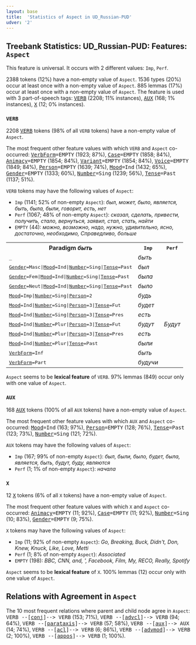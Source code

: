 ```yaml
---
layout: base
title:  'Statistics of Aspect in UD_Russian-PUD'
udver: '2'
---
```


## Treebank Statistics: UD_Russian-PUD: Features: `Aspect`

This feature is universal.
It occurs with 2 different values: `Imp`, `Perf`.

2388 tokens (12%) have a non-empty value of `Aspect`.
1536 types (20%) occur at least once with a non-empty value of `Aspect`.
885 lemmas (17%) occur at least once with a non-empty value of `Aspect`.
The feature is used with 3 part-of-speech tags: <tt><a href="ru_pud-pos-VERB.html">VERB</a></tt> (2208; 11% instances), <tt><a href="ru_pud-pos-AUX.html">AUX</a></tt> (168; 1% instances), <tt><a href="ru_pud-pos-X.html">X</a></tt> (12; 0% instances).

### `VERB`

2208 <tt><a href="ru_pud-pos-VERB.html">VERB</a></tt> tokens (98% of all `VERB` tokens) have a non-empty value of `Aspect`.

The most frequent other feature values with which `VERB` and `Aspect` co-occurred: <tt><a href="ru_pud-feat-VerbForm.html">VerbForm</a></tt><tt>=EMPTY</tt> (1923; 87%), <tt><a href="ru_pud-feat-Case.html">Case</a></tt><tt>=EMPTY</tt> (1858; 84%), <tt><a href="ru_pud-feat-Animacy.html">Animacy</a></tt><tt>=EMPTY</tt> (1854; 84%), <tt><a href="ru_pud-feat-Variant.html">Variant</a></tt><tt>=EMPTY</tt> (1854; 84%), <tt><a href="ru_pud-feat-Voice.html">Voice</a></tt><tt>=EMPTY</tt> (1849; 84%), <tt><a href="ru_pud-feat-Person.html">Person</a></tt><tt>=EMPTY</tt> (1639; 74%), <tt><a href="ru_pud-feat-Mood.html">Mood</a></tt><tt>=Ind</tt> (1432; 65%), <tt><a href="ru_pud-feat-Gender.html">Gender</a></tt><tt>=EMPTY</tt> (1333; 60%), <tt><a href="ru_pud-feat-Number.html">Number</a></tt><tt>=Sing</tt> (1239; 56%), <tt><a href="ru_pud-feat-Tense.html">Tense</a></tt><tt>=Past</tt> (1137; 51%).

`VERB` tokens may have the following values of `Aspect`:

* `Imp` (1141; 52% of non-empty `Aspect`): <em>был, может, было, является, быть, была, были, говорит, есть, нет</em>
* `Perf` (1067; 48% of non-empty `Aspect`): <em>сказал, сделать, привести, получить, стало, вернуться, заявил, стал, стать, найти</em>
* `EMPTY` (44): <em>можно, возможно, надо, нужно, удивительно, ясно, достаточно, необходимо, Справедливо, больше</em>

<table>
  <tr><th>Paradigm <i>быть</i></th><th><tt>Imp</tt></th><th><tt>Perf</tt></th></tr>
  <tr><td><tt>_</tt></td><td><em>быть</em></td><td></td></tr>
  <tr><td><tt><tt><a href="ru_pud-feat-Gender.html">Gender</a></tt><tt>=Masc</tt>|<tt><a href="ru_pud-feat-Mood.html">Mood</a></tt><tt>=Ind</tt>|<tt><a href="ru_pud-feat-Number.html">Number</a></tt><tt>=Sing</tt>|<tt><a href="ru_pud-feat-Tense.html">Tense</a></tt><tt>=Past</tt></tt></td><td><em>был</em></td><td></td></tr>
  <tr><td><tt><tt><a href="ru_pud-feat-Gender.html">Gender</a></tt><tt>=Fem</tt>|<tt><a href="ru_pud-feat-Mood.html">Mood</a></tt><tt>=Ind</tt>|<tt><a href="ru_pud-feat-Number.html">Number</a></tt><tt>=Sing</tt>|<tt><a href="ru_pud-feat-Tense.html">Tense</a></tt><tt>=Past</tt></tt></td><td><em>была</em></td><td></td></tr>
  <tr><td><tt><tt><a href="ru_pud-feat-Gender.html">Gender</a></tt><tt>=Neut</tt>|<tt><a href="ru_pud-feat-Mood.html">Mood</a></tt><tt>=Ind</tt>|<tt><a href="ru_pud-feat-Number.html">Number</a></tt><tt>=Sing</tt>|<tt><a href="ru_pud-feat-Tense.html">Tense</a></tt><tt>=Past</tt></tt></td><td><em>было</em></td><td></td></tr>
  <tr><td><tt><tt><a href="ru_pud-feat-Mood.html">Mood</a></tt><tt>=Imp</tt>|<tt><a href="ru_pud-feat-Number.html">Number</a></tt><tt>=Sing</tt>|<tt><a href="ru_pud-feat-Person.html">Person</a></tt><tt>=2</tt></tt></td><td><em>будь</em></td><td></td></tr>
  <tr><td><tt><tt><a href="ru_pud-feat-Mood.html">Mood</a></tt><tt>=Ind</tt>|<tt><a href="ru_pud-feat-Number.html">Number</a></tt><tt>=Sing</tt>|<tt><a href="ru_pud-feat-Person.html">Person</a></tt><tt>=3</tt>|<tt><a href="ru_pud-feat-Tense.html">Tense</a></tt><tt>=Fut</tt></tt></td><td><em>будет</em></td><td></td></tr>
  <tr><td><tt><tt><a href="ru_pud-feat-Mood.html">Mood</a></tt><tt>=Ind</tt>|<tt><a href="ru_pud-feat-Number.html">Number</a></tt><tt>=Sing</tt>|<tt><a href="ru_pud-feat-Person.html">Person</a></tt><tt>=3</tt>|<tt><a href="ru_pud-feat-Tense.html">Tense</a></tt><tt>=Pres</tt></tt></td><td><em>есть</em></td><td></td></tr>
  <tr><td><tt><tt><a href="ru_pud-feat-Mood.html">Mood</a></tt><tt>=Ind</tt>|<tt><a href="ru_pud-feat-Number.html">Number</a></tt><tt>=Plur</tt>|<tt><a href="ru_pud-feat-Person.html">Person</a></tt><tt>=3</tt>|<tt><a href="ru_pud-feat-Tense.html">Tense</a></tt><tt>=Fut</tt></tt></td><td><em>будут</em></td><td><em>Будут</em></td></tr>
  <tr><td><tt><tt><a href="ru_pud-feat-Mood.html">Mood</a></tt><tt>=Ind</tt>|<tt><a href="ru_pud-feat-Number.html">Number</a></tt><tt>=Plur</tt>|<tt><a href="ru_pud-feat-Person.html">Person</a></tt><tt>=3</tt>|<tt><a href="ru_pud-feat-Tense.html">Tense</a></tt><tt>=Pres</tt></tt></td><td><em>есть</em></td><td></td></tr>
  <tr><td><tt><tt><a href="ru_pud-feat-Mood.html">Mood</a></tt><tt>=Ind</tt>|<tt><a href="ru_pud-feat-Number.html">Number</a></tt><tt>=Plur</tt>|<tt><a href="ru_pud-feat-Tense.html">Tense</a></tt><tt>=Past</tt></tt></td><td><em>были</em></td><td></td></tr>
  <tr><td><tt><tt><a href="ru_pud-feat-VerbForm.html">VerbForm</a></tt><tt>=Inf</tt></tt></td><td><em>быть</em></td><td></td></tr>
  <tr><td><tt><tt><a href="ru_pud-feat-VerbForm.html">VerbForm</a></tt><tt>=Part</tt></tt></td><td><em>будучи</em></td><td></td></tr>
</table>

`Aspect` seems to be **lexical feature** of `VERB`. 97% lemmas (849) occur only with one value of `Aspect`.

### `AUX`

168 <tt><a href="ru_pud-pos-AUX.html">AUX</a></tt> tokens (100% of all `AUX` tokens) have a non-empty value of `Aspect`.

The most frequent other feature values with which `AUX` and `Aspect` co-occurred: <tt><a href="ru_pud-feat-Mood.html">Mood</a></tt><tt>=Ind</tt> (163; 97%), <tt><a href="ru_pud-feat-Person.html">Person</a></tt><tt>=EMPTY</tt> (128; 76%), <tt><a href="ru_pud-feat-Tense.html">Tense</a></tt><tt>=Past</tt> (123; 73%), <tt><a href="ru_pud-feat-Number.html">Number</a></tt><tt>=Sing</tt> (121; 72%).

`AUX` tokens may have the following values of `Aspect`:

* `Imp` (167; 99% of non-empty `Aspect`): <em>был, были, было, будет, была, является, быть, будут, буду, являются</em>
* `Perf` (1; 1% of non-empty `Aspect`): <em>начала</em>

### `X`

12 <tt><a href="ru_pud-pos-X.html">X</a></tt> tokens (6% of all `X` tokens) have a non-empty value of `Aspect`.

The most frequent other feature values with which `X` and `Aspect` co-occurred: <tt><a href="ru_pud-feat-Animacy.html">Animacy</a></tt><tt>=EMPTY</tt> (11; 92%), <tt><a href="ru_pud-feat-Case.html">Case</a></tt><tt>=EMPTY</tt> (11; 92%), <tt><a href="ru_pud-feat-Number.html">Number</a></tt><tt>=Sing</tt> (10; 83%), <tt><a href="ru_pud-feat-Gender.html">Gender</a></tt><tt>=EMPTY</tt> (9; 75%).

`X` tokens may have the following values of `Aspect`:

* `Imp` (11; 92% of non-empty `Aspect`): <em>Go, Breaking, Buck, Didn't, Don, Knew, Knuck, Like, Love, Metti</em>
* `Perf` (1; 8% of non-empty `Aspect`): <em>Associated</em>
* `EMPTY` (198): <em>BBC, CNN, and, ', Facebook, Film, My, RECO, Really, Spotify</em>

`Aspect` seems to be **lexical feature** of `X`. 100% lemmas (12) occur only with one value of `Aspect`.

## Relations with Agreement in `Aspect`

The 10 most frequent relations where parent and child node agree in `Aspect`:
<tt>VERB --[<tt><a href="ru_pud-dep-conj.html">conj</a></tt>]--> VERB</tt> (153; 71%),
<tt>VERB --[<tt><a href="ru_pud-dep-advcl.html">advcl</a></tt>]--> VERB</tt> (94; 64%),
<tt>VERB --[<tt><a href="ru_pud-dep-parataxis.html">parataxis</a></tt>]--> VERB</tt> (57; 58%),
<tt>VERB --[<tt><a href="ru_pud-dep-aux.html">aux</a></tt>]--> AUX</tt> (14; 74%),
<tt>VERB --[<tt><a href="ru_pud-dep-acl.html">acl</a></tt>]--> VERB</tt> (6; 86%),
<tt>VERB --[<tt><a href="ru_pud-dep-advmod.html">advmod</a></tt>]--> VERB</tt> (2; 100%),
<tt>VERB --[<tt><a href="ru_pud-dep-appos.html">appos</a></tt>]--> VERB</tt> (1; 100%).

